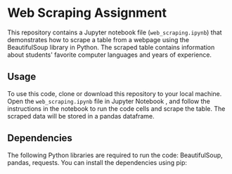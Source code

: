 # Web Scraping Assignment

This repository contains a Jupyter notebook file (`web_scraping.ipynb`) that demonstrates how to scrape a table from a webpage using the BeautifulSoup library in Python. 
The scraped table contains information about students' favorite computer languages and years of experience.

## Usage

To use this code, clone or download this repository to your local machine.
Open the `web_scraping.ipynb` file in Jupyter Notebook , and follow the instructions in the notebook to run the code cells and scrape the table. The scraped data will be stored in a pandas dataframe.

## Dependencies

The following Python libraries are required to run the code: BeautifulSoup, pandas, requests. You can install the dependencies using pip:

